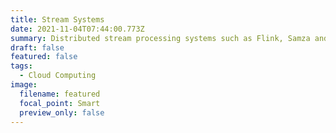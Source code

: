 ```yaml
---
title: Stream Systems
date: 2021-11-04T07:44:00.773Z
summary: Distributed stream processing systems such as Flink, Samza and Storm.
draft: false
featured: false
tags:
  - Cloud Computing
image:
  filename: featured
  focal_point: Smart
  preview_only: false
---
```


